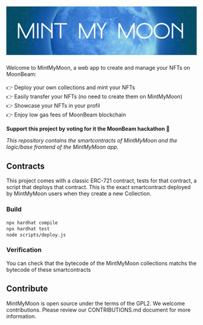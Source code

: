 # ![MintMyMoon](media/logo.jpg)

Welcome to MintMyMoon, a web app to create and manage your NFTs on MoonBeam:<br><br>
:point_right: Deploy your own collections and mint your NFTs<br>
:point_right: Easily transfer your NFTs (no need to create them on MintMyMoon)<br>
:point_right: Showcase your NFTs in your profil<br>
:point_right: Enjoy low gas fees of MoonBeam blockchain<br>

**Support this project by voting for it the MoonBeam hackathon :heartbeat:**

*This repository contains the smartcontracts of MintMyMoon and the logic/base frontend of the MintMyMoon app.*

## Contracts
This project comes with a classic ERC-721 contract, tests for that contract, a script that deploys that contract.
This is the exact smartcontract deployed by MintMyMoon users when they create a new Collection.  
### Build
```shell
npx hardhat compile
npx hardhat test
node scripts/deploy.js
```
### Verification
You can check that the bytecode of the MintMyMoon collections matchs the bytecode of these smartcontracts 


## Contribute
MintMyMoon is open source under the terms of the GPL2. We welcome contributions. Please review our CONTRIBUTIONS.md document for more information.